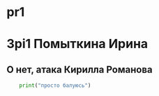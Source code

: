 # pr1
# 3pi1 Помыткина Ирина
## О нет, атака Кирилла Романова
```python
    print("просто балуюсь")
```